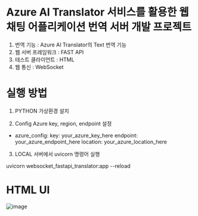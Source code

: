 # Azure AI Translator 서비스를 활용한 웹 채팅 어플리케이션 번역 서버 개발 프로젝트

1. 번역 기능 : Azure AI Translator의 Text 번역 기능
2. 웹 서버 프레임워크 : FAST API
3. 테스트 클라이언트 : HTML
4. 웹 통신 : WebSocket

# 실행 방법

1. PYTHON 가상환경 설치

2. Config Azure key, region, endpoint 설정
- azure_config:
  key: your_azure_key_here
  endpoint: your_azure_endpoint_here
  location: your_azure_location_here

3. LOCAL 서버에서 uvicorn 명령어 실행

uvicorn websocket_fastapi_translator:app --reload


# HTML UI

![image](https://github.com/user-attachments/assets/7777a1da-22c1-4fd9-a539-a2e86142e1b7)
